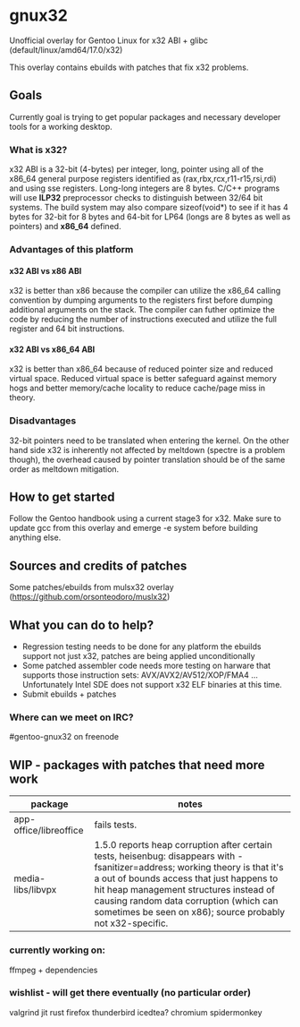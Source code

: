 # gnux32
Unofficial overlay for Gentoo Linux for x32 ABI + glibc (default/linux/amd64/17.0/x32)

This overlay contains ebuilds with patches that fix x32 problems.

## Goals
Currently goal is trying to get popular packages and necessary developer tools for a working desktop.

### What is x32?
x32 ABI is a 32-bit (4-bytes) per integer, long, pointer using all of the x86_64 general purpose registers identified as (rax,rbx,rcx,r11-r15,rsi,rdi) and using sse registers.  Long-long integers are 8 bytes.  C/C++ programs will use __ILP32__ preprocessor checks to distinguish between 32/64 bit systems.  The build system may also compare sizeof(void*) to see if it has 4 bytes for 32-bit for 8 bytes and 64-bit for LP64 (longs are 8 bytes as well as pointers) and __x86_64__ defined.  

### Advantages of this platform

#### x32 ABI vs x86 ABI
x32 is better than x86 because the compiler can utilize the x86_64 calling convention by dumping arguments to the registers first before dumping additional arguments on the stack.  The compiler can futher optimize the code by reducing the number of instructions executed and utilize the full register and 64 bit instructions.

#### x32 ABI vs x86_64 ABI
x32 is better than x86_64 because of reduced pointer size and reduced virtual space.  Reduced virtual space is better safeguard against memory hogs and better memory/cache locality to reduce cache/page miss in theory.

### Disadvantages
32-bit pointers need to be translated when entering the kernel. On the other hand side x32 is inherently not affected by meltdown (spectre is a problem though), the overhead caused by pointer translation should be of the same order as meltdown mitigation.

## How to get started
Follow the Gentoo handbook using a current stage3 for x32. Make sure to update gcc from this overlay and emerge -e system before building anything else.

## Sources and credits of patches
Some patches/ebuilds from mulsx32 overlay (https://github.com/orsonteodoro/muslx32)

## What you can do to help?
* Regression testing needs to be done for any platform the ebuilds support not just x32, patches are being applied unconditionally
* Some patched assembler code needs more testing on harware that supports those instruction sets: AVX/AVX2/AV512/XOP/FMA4 ... Unfortunately Intel SDE does not support x32 ELF binaries at this time. 
* Submit ebuilds + patches

### Where can we meet on IRC?
#gentoo-gnux32 on freenode

## WIP - packages with patches that need more work
package | notes
--- | ---
app-office/libreoffice | fails tests.
media-libs/libvpx | 1.5.0 reports heap corruption after certain tests, heisenbug: disappears with -fsanitizer=address; working theory is that it's a out of bounds access that just happens to hit heap management structures instead of causing random data corruption (which can sometimes be seen on x86); source probably not x32-specific.

### currently working on:
ffmpeg + dependencies

### wishlist - will get there eventually (no particular order)
valgrind
jit
rust
firefox
thunderbird
icedtea?
chromium
spidermonkey
